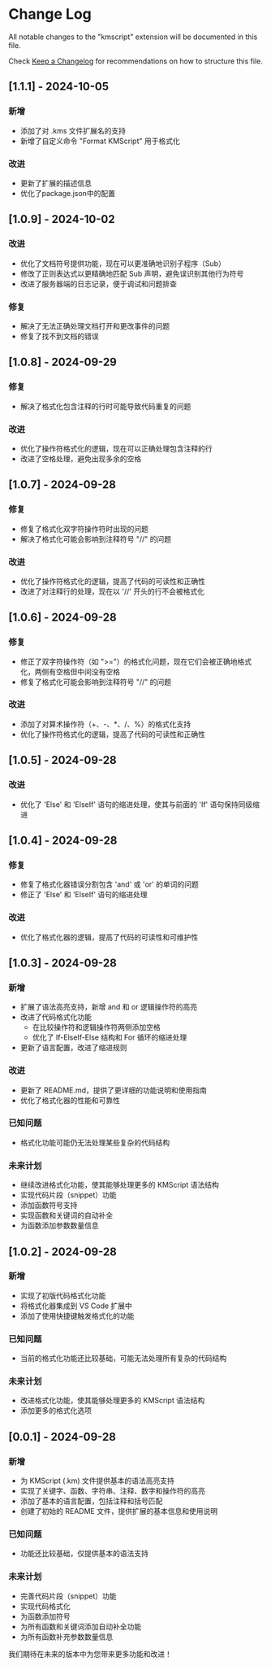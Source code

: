 # Change Log

All notable changes to the "kmscript" extension will be documented in this file.

Check [Keep a Changelog](http://keepachangelog.com/) for recommendations on how to structure this file.

## [1.1.1] - 2024-10-05

### 新增

- 添加了对 .kms 文件扩展名的支持
- 新增了自定义命令 "Format KMScript" 用于格式化

### 改进

- 更新了扩展的描述信息
- 优化了package.json中的配置

## [1.0.9] - 2024-10-02

### 改进

- 优化了文档符号提供功能，现在可以更准确地识别子程序（Sub）
- 修改了正则表达式以更精确地匹配 Sub 声明，避免误识别其他行为符号
- 改进了服务器端的日志记录，便于调试和问题排查

### 修复

- 解决了无法正确处理文档打开和更改事件的问题
- 修复了找不到文档的错误

## [1.0.8] - 2024-09-29

### 修复

- 解决了格式化包含注释的行时可能导致代码重复的问题

### 改进

- 优化了操作符格式化的逻辑，现在可以正确处理包含注释的行
- 改进了空格处理，避免出现多余的空格

## [1.0.7] - 2024-09-28

### 修复

- 修复了格式化双字符操作符时出现的问题
- 解决了格式化可能会影响到注释符号 "//" 的问题

### 改进

- 优化了操作符格式化的逻辑，提高了代码的可读性和正确性
- 改进了对注释行的处理，现在以 '//' 开头的行不会被格式化

## [1.0.6] - 2024-09-28

### 修复

- 修正了双字符操作符（如 ">="）的格式化问题，现在它们会被正确地格式化，两侧有空格但中间没有空格
- 修复了格式化可能会影响到注释符号 "//" 的问题

### 改进

- 添加了对算术操作符（+、-、*、/、%）的格式化支持
- 优化了操作符格式化的逻辑，提高了代码的可读性和正确性

## [1.0.5] - 2024-09-28

### 改进

- 优化了 'Else' 和 'ElseIf' 语句的缩进处理，使其与前面的 'If' 语句保持同级缩进

## [1.0.4] - 2024-09-28

### 修复

- 修复了格式化器错误分割包含 'and' 或 'or' 的单词的问题
- 修正了 'Else' 和 'ElseIf' 语句的缩进处理

### 改进

- 优化了格式化器的逻辑，提高了代码的可读性和可维护性

## [1.0.3] - 2024-09-28

### 新增

- 扩展了语法高亮支持，新增 and 和 or 逻辑操作符的高亮
- 改进了代码格式化功能
  - 在比较操作符和逻辑操作符两侧添加空格
  - 优化了 If-ElseIf-Else 结构和 For 循环的缩进处理
- 更新了语言配置，改进了缩进规则

### 改进

- 更新了 README.md，提供了更详细的功能说明和使用指南
- 优化了格式化器的性能和可靠性

### 已知问题

- 格式化功能可能仍无法处理某些复杂的代码结构

### 未来计划

- 继续改进格式化功能，使其能够处理更多的 KMScript 语法结构
- 实现代码片段（snippet）功能
- 添加函数符号支持
- 实现函数和关键词的自动补全
- 为函数添加参数数量信息

## [1.0.2] - 2024-09-28

### 新增

- 实现了初版代码格式化功能
- 将格式化器集成到 VS Code 扩展中
- 添加了使用快捷键触发格式化的功能

### 已知问题

- 当前的格式化功能还比较基础，可能无法处理所有复杂的代码结构

### 未来计划

- 改进格式化功能，使其能够处理更多的 KMScript 语法结构
- 添加更多的格式化选项

## [0.0.1] - 2024-09-28

### 新增

- 为 KMScript (.km) 文件提供基本的语法高亮支持
- 实现了关键字、函数、字符串、注释、数字和操作符的高亮
- 添加了基本的语言配置，包括注释和括号匹配
- 创建了初始的 README 文件，提供扩展的基本信息和使用说明

### 已知问题

- 功能还比较基础，仅提供基本的语法支持

### 未来计划

- 完善代码片段（snippet）功能
- 实现代码格式化
- 为函数添加符号
- 为所有函数和关键词添加自动补全功能
- 为所有函数补充参数数量信息

我们期待在未来的版本中为您带来更多功能和改进！